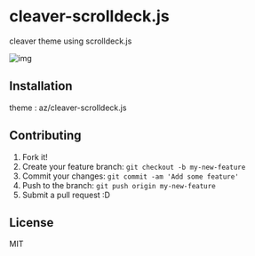 # cleaver-scrolldeck.js

cleaver theme using scrolldeck.js

![img](http://take.ms/mvoQL)

## Installation

theme : az/cleaver-scrolldeck.js

## Contributing

1. Fork it!
2. Create your feature branch: `git checkout -b my-new-feature`
3. Commit your changes: `git commit -am 'Add some feature'`
4. Push to the branch: `git push origin my-new-feature`
5. Submit a pull request :D

## License

MIT